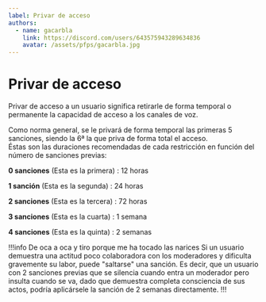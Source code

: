```yaml
---
label: Privar de acceso
authors:
  - name: gacarbla
    link: https://discord.com/users/643575943289634836
    avatar: /assets/pfps/gacarbla.jpg
---
```


# Privar de acceso

Privar de acceso a un usuario significa retirarle de forma temporal o permanente la capacidad de acceso a los canales de voz.

Como norma general, se le privará de forma temporal las primeras 5 sanciones, siendo la 6ª la que priva de forma total el acceso.<br>Éstas son las duraciones recomendadas de cada restricción en función del número de sanciones previas:

**0 sanciones** (Esta es la primera)
:   12 horas

**1 sanción** (Esta es la segunda)
:   24 horas


**2 sanciones** (Esta es la tercera)
:   72 horas


**3 sanciones** (Esta es la cuarta)
:   1 semana


**4 sanciones** (Esta es la quinta)
:   2 semanas

!!!info De oca a oca y tiro porque me ha tocado las narices
Si un usuario demuestra una actitud poco colaboradora con los moderadores y dificulta gravemente su labor, puede "saltarse" una sanción. Es decir, que un usuario con 2 sanciones previas que se silencia cuando entra un moderador pero insulta cuando se va, dado que demuestra completa consciencia de sus actos, podría aplicársele la sanción de 2 semanas directamente.
!!!
